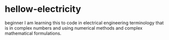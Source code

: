# hellow-electricity
beginner
I am learning this to code in electrical engineering terminology that is in complex numbers
and using numerical methods and complex mathematical formulations.

